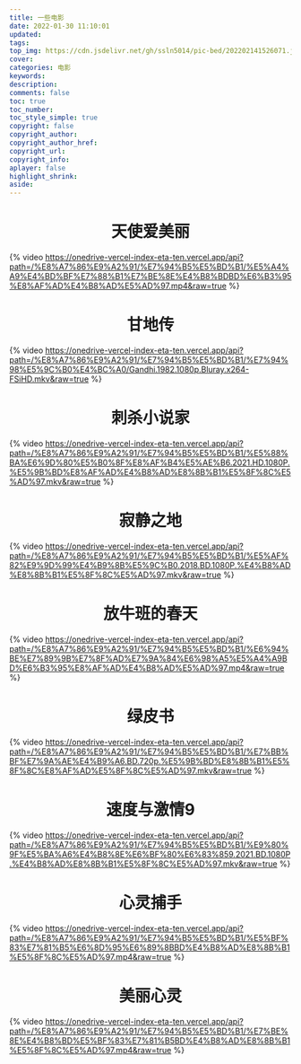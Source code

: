 ```yaml
---
title: 一些电影
date: 2022-01-30 11:10:01
updated:
tags: 
top_img: https://cdn.jsdelivr.net/gh/ssln5014/pic-bed/202202141526071.jpg
cover: 
categories: 电影
keywords:
description:
comments: false
toc: true
toc_number:
toc_style_simple: true
copyright: false
copyright_author:
copyright_author_href:
copyright_url:
copyright_info:
aplayer: false
highlight_shrink:
aside:
---
```

# <center>天使爱美丽</center>
{% video https://onedrive-vercel-index-eta-ten.vercel.app/api?path=/%E8%A7%86%E9%A2%91/%E7%94%B5%E5%BD%B1/%E5%A4%A9%E4%BD%BF%E7%88%B1%E7%BE%8E%E4%B8%BDBD%E6%B3%95%E8%AF%AD%E4%B8%AD%E5%AD%97.mp4&raw=true %}
# <center>甘地传</center>
{% video https://onedrive-vercel-index-eta-ten.vercel.app/api?path=/%E8%A7%86%E9%A2%91/%E7%94%B5%E5%BD%B1/%E7%94%98%E5%9C%B0%E4%BC%A0/Gandhi.1982.1080p.Bluray.x264-FSiHD.mkv&raw=true %}
# <center>刺杀小说家</center>
{% video https://onedrive-vercel-index-eta-ten.vercel.app/api?path=/%E8%A7%86%E9%A2%91/%E7%94%B5%E5%BD%B1/%E5%88%BA%E6%9D%80%E5%B0%8F%E8%AF%B4%E5%AE%B6.2021.HD.1080P.%E5%9B%BD%E8%AF%AD%E4%B8%AD%E8%8B%B1%E5%8F%8C%E5%AD%97.mkv&raw=true %}
# <center>寂静之地</center>
{% video https://onedrive-vercel-index-eta-ten.vercel.app/api?path=/%E8%A7%86%E9%A2%91/%E7%94%B5%E5%BD%B1/%E5%AF%82%E9%9D%99%E4%B9%8B%E5%9C%B0.2018.BD.1080P.%E4%B8%AD%E8%8B%B1%E5%8F%8C%E5%AD%97.mkv&raw=true %}
# <center>放牛班的春天</center>
{% video https://onedrive-vercel-index-eta-ten.vercel.app/api?path=/%E8%A7%86%E9%A2%91/%E7%94%B5%E5%BD%B1/%E6%94%BE%E7%89%9B%E7%8F%AD%E7%9A%84%E6%98%A5%E5%A4%A9BD%E6%B3%95%E8%AF%AD%E4%B8%AD%E5%AD%97.mp4&raw=true %}
# <center>绿皮书</center>
{% video https://onedrive-vercel-index-eta-ten.vercel.app/api?path=/%E8%A7%86%E9%A2%91/%E7%94%B5%E5%BD%B1/%E7%BB%BF%E7%9A%AE%E4%B9%A6.BD.720p.%E5%9B%BD%E8%8B%B1%E5%8F%8C%E8%AF%AD%E5%8F%8C%E5%AD%97.mkv&raw=true %}
# <center>速度与激情9</center>
{% video https://onedrive-vercel-index-eta-ten.vercel.app/api?path=/%E8%A7%86%E9%A2%91/%E7%94%B5%E5%BD%B1/%E9%80%9F%E5%BA%A6%E4%B8%8E%E6%BF%80%E6%83%859.2021.BD.1080P.%E4%B8%AD%E8%8B%B1%E5%8F%8C%E5%AD%97.mkv&raw=true %}
# <center>心灵捕手</center>
{% video https://onedrive-vercel-index-eta-ten.vercel.app/api?path=/%E8%A7%86%E9%A2%91/%E7%94%B5%E5%BD%B1/%E5%BF%83%E7%81%B5%E6%8D%95%E6%89%8BBD%E4%B8%AD%E8%8B%B1%E5%8F%8C%E5%AD%97.mp4&raw=true %}
# <center>美丽心灵</center>
{% video https://onedrive-vercel-index-eta-ten.vercel.app/api?path=/%E8%A7%86%E9%A2%91/%E7%94%B5%E5%BD%B1/%E7%BE%8E%E4%B8%BD%E5%BF%83%E7%81%B5BD%E4%B8%AD%E8%8B%B1%E5%8F%8C%E5%AD%97.mp4&raw=true %}
